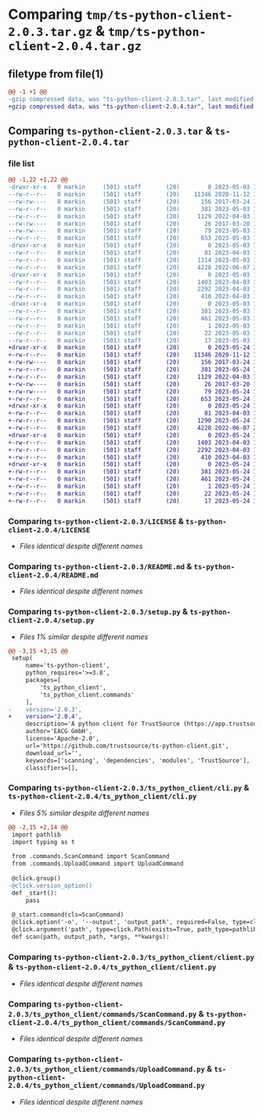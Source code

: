# Comparing `tmp/ts-python-client-2.0.3.tar.gz` & `tmp/ts-python-client-2.0.4.tar.gz`

## filetype from file(1)

```diff
@@ -1 +1 @@
-gzip compressed data, was "ts-python-client-2.0.3.tar", last modified: Wed May  3 16:31:53 2023, max compression
+gzip compressed data, was "ts-python-client-2.0.4.tar", last modified: Wed May 24 17:20:32 2023, max compression
```

## Comparing `ts-python-client-2.0.3.tar` & `ts-python-client-2.0.4.tar`

### file list

```diff
@@ -1,22 +1,22 @@
-drwxr-xr-x   0 markin     (501) staff       (20)        0 2023-05-03 16:31:53.163692 ts-python-client-2.0.3/
--rw-r--r--   0 markin     (501) staff       (20)    11346 2020-11-12 11:29:27.000000 ts-python-client-2.0.3/LICENSE
--rw-rw----   0 markin     (501) staff       (20)      156 2017-03-24 15:47:43.000000 ts-python-client-2.0.3/MANIFEST.in
--rw-r--r--   0 markin     (501) staff       (20)      381 2023-05-03 16:31:53.163769 ts-python-client-2.0.3/PKG-INFO
--rw-r--r--   0 markin     (501) staff       (20)     1129 2022-04-03 12:51:16.000000 ts-python-client-2.0.3/README.md
--rw-rw----   0 markin     (501) staff       (20)       26 2017-03-20 16:02:56.000000 ts-python-client-2.0.3/_config.yml
--rw-rw----   0 markin     (501) staff       (20)       79 2023-05-03 16:31:53.164153 ts-python-client-2.0.3/setup.cfg
--rw-r--r--   0 markin     (501) staff       (20)      653 2023-05-03 15:27:25.000000 ts-python-client-2.0.3/setup.py
-drwxr-xr-x   0 markin     (501) staff       (20)        0 2023-05-03 16:31:53.161221 ts-python-client-2.0.3/ts_python_client/
--rw-r--r--   0 markin     (501) staff       (20)       81 2023-04-03 13:46:33.000000 ts-python-client-2.0.3/ts_python_client/__init__.py
--rw-r--r--   0 markin     (501) staff       (20)     1314 2023-05-03 16:24:51.000000 ts-python-client-2.0.3/ts_python_client/cli.py
--rw-r--r--   0 markin     (501) staff       (20)     4228 2022-06-07 21:36:28.000000 ts-python-client-2.0.3/ts_python_client/client.py
-drwxr-xr-x   0 markin     (501) staff       (20)        0 2023-05-03 16:31:53.163493 ts-python-client-2.0.3/ts_python_client/commands/
--rw-r--r--   0 markin     (501) staff       (20)     1403 2023-04-03 13:46:33.000000 ts-python-client-2.0.3/ts_python_client/commands/ScanCommand.py
--rw-r--r--   0 markin     (501) staff       (20)     2292 2023-04-03 13:46:33.000000 ts-python-client-2.0.3/ts_python_client/commands/UploadCommand.py
--rw-r--r--   0 markin     (501) staff       (20)      410 2023-04-03 13:46:33.000000 ts-python-client-2.0.3/ts_python_client/commands/__init__.py
-drwxr-xr-x   0 markin     (501) staff       (20)        0 2023-05-03 16:31:53.162594 ts-python-client-2.0.3/ts_python_client.egg-info/
--rw-r--r--   0 markin     (501) staff       (20)      381 2023-05-03 16:31:53.000000 ts-python-client-2.0.3/ts_python_client.egg-info/PKG-INFO
--rw-r--r--   0 markin     (501) staff       (20)      461 2023-05-03 16:31:53.000000 ts-python-client-2.0.3/ts_python_client.egg-info/SOURCES.txt
--rw-r--r--   0 markin     (501) staff       (20)        1 2023-05-03 16:31:53.000000 ts-python-client-2.0.3/ts_python_client.egg-info/dependency_links.txt
--rw-r--r--   0 markin     (501) staff       (20)       22 2023-05-03 16:31:53.000000 ts-python-client-2.0.3/ts_python_client.egg-info/requires.txt
--rw-r--r--   0 markin     (501) staff       (20)       17 2023-05-03 16:31:53.000000 ts-python-client-2.0.3/ts_python_client.egg-info/top_level.txt
+drwxr-xr-x   0 markin     (501) staff       (20)        0 2023-05-24 17:20:32.482006 ts-python-client-2.0.4/
+-rw-r--r--   0 markin     (501) staff       (20)    11346 2020-11-12 11:29:27.000000 ts-python-client-2.0.4/LICENSE
+-rw-rw----   0 markin     (501) staff       (20)      156 2017-03-24 15:47:43.000000 ts-python-client-2.0.4/MANIFEST.in
+-rw-r--r--   0 markin     (501) staff       (20)      381 2023-05-24 17:20:32.482128 ts-python-client-2.0.4/PKG-INFO
+-rw-r--r--   0 markin     (501) staff       (20)     1129 2022-04-03 12:51:16.000000 ts-python-client-2.0.4/README.md
+-rw-rw----   0 markin     (501) staff       (20)       26 2017-03-20 16:02:56.000000 ts-python-client-2.0.4/_config.yml
+-rw-rw----   0 markin     (501) staff       (20)       79 2023-05-24 17:20:32.482603 ts-python-client-2.0.4/setup.cfg
+-rw-r--r--   0 markin     (501) staff       (20)      653 2023-05-24 17:18:20.000000 ts-python-client-2.0.4/setup.py
+drwxr-xr-x   0 markin     (501) staff       (20)        0 2023-05-24 17:20:32.477879 ts-python-client-2.0.4/ts_python_client/
+-rw-r--r--   0 markin     (501) staff       (20)       81 2023-04-03 13:46:33.000000 ts-python-client-2.0.4/ts_python_client/__init__.py
+-rw-r--r--   0 markin     (501) staff       (20)     1290 2023-05-24 17:17:04.000000 ts-python-client-2.0.4/ts_python_client/cli.py
+-rw-r--r--   0 markin     (501) staff       (20)     4228 2022-06-07 21:36:28.000000 ts-python-client-2.0.4/ts_python_client/client.py
+drwxr-xr-x   0 markin     (501) staff       (20)        0 2023-05-24 17:20:32.481513 ts-python-client-2.0.4/ts_python_client/commands/
+-rw-r--r--   0 markin     (501) staff       (20)     1403 2023-04-03 13:46:33.000000 ts-python-client-2.0.4/ts_python_client/commands/ScanCommand.py
+-rw-r--r--   0 markin     (501) staff       (20)     2292 2023-04-03 13:46:33.000000 ts-python-client-2.0.4/ts_python_client/commands/UploadCommand.py
+-rw-r--r--   0 markin     (501) staff       (20)      410 2023-04-03 13:46:33.000000 ts-python-client-2.0.4/ts_python_client/commands/__init__.py
+drwxr-xr-x   0 markin     (501) staff       (20)        0 2023-05-24 17:20:32.479741 ts-python-client-2.0.4/ts_python_client.egg-info/
+-rw-r--r--   0 markin     (501) staff       (20)      381 2023-05-24 17:20:32.000000 ts-python-client-2.0.4/ts_python_client.egg-info/PKG-INFO
+-rw-r--r--   0 markin     (501) staff       (20)      461 2023-05-24 17:20:32.000000 ts-python-client-2.0.4/ts_python_client.egg-info/SOURCES.txt
+-rw-r--r--   0 markin     (501) staff       (20)        1 2023-05-24 17:20:32.000000 ts-python-client-2.0.4/ts_python_client.egg-info/dependency_links.txt
+-rw-r--r--   0 markin     (501) staff       (20)       22 2023-05-24 17:20:32.000000 ts-python-client-2.0.4/ts_python_client.egg-info/requires.txt
+-rw-r--r--   0 markin     (501) staff       (20)       17 2023-05-24 17:20:32.000000 ts-python-client-2.0.4/ts_python_client.egg-info/top_level.txt
```

### Comparing `ts-python-client-2.0.3/LICENSE` & `ts-python-client-2.0.4/LICENSE`

 * *Files identical despite different names*

### Comparing `ts-python-client-2.0.3/README.md` & `ts-python-client-2.0.4/README.md`

 * *Files identical despite different names*

### Comparing `ts-python-client-2.0.3/setup.py` & `ts-python-client-2.0.4/setup.py`

 * *Files 1% similar despite different names*

```diff
@@ -3,15 +3,15 @@
 setup(
     name='ts-python-client',
     python_requires='>=3.8',
     packages=[
         'ts_python_client',
         'ts_python_client.commands'
     ],
-    version='2.0.3',
+    version='2.0.4',
     description='A python client for TrustSource (https://app.trustsource.io) to manage open source code compliance',
     author='EACG GmbH',
     license='Apache-2.0',
     url='https://github.com/trustsource/ts-python-client.git',
     download_url='',
     keywords=['scanning', 'dependencies', 'modules', 'TrustSource'],
     classifiers=[],
```

### Comparing `ts-python-client-2.0.3/ts_python_client/cli.py` & `ts-python-client-2.0.4/ts_python_client/cli.py`

 * *Files 5% similar despite different names*

```diff
@@ -2,15 +2,14 @@
 import pathlib
 import typing as t
 
 from .commands.ScanCommand import ScanCommand
 from .commands.UploadCommand import UploadCommand
 
 @click.group()
-@click.version_option()
 def _start():
     pass
 
 @_start.command(cls=ScanCommand)
 @click.option('-o', '--output', 'output_path', required=False, type=click.Path(path_type=pathlib.Path), help='Output path for the scan')
 @click.argument('path', type=click.Path(exists=True, path_type=pathlib.Path), nargs=-1)
 def scan(path, output_path, *args, **kwargs):
```

### Comparing `ts-python-client-2.0.3/ts_python_client/client.py` & `ts-python-client-2.0.4/ts_python_client/client.py`

 * *Files identical despite different names*

### Comparing `ts-python-client-2.0.3/ts_python_client/commands/ScanCommand.py` & `ts-python-client-2.0.4/ts_python_client/commands/ScanCommand.py`

 * *Files identical despite different names*

### Comparing `ts-python-client-2.0.3/ts_python_client/commands/UploadCommand.py` & `ts-python-client-2.0.4/ts_python_client/commands/UploadCommand.py`

 * *Files identical despite different names*

